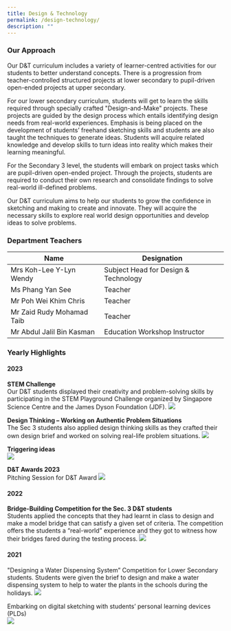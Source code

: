 ```yaml
---
title: Design & Technology
permalink: /design-technology/
description: ""
---
```

### Our Approach

Our D&amp;T curriculum includes a variety of learner-centred activities for our students to better understand concepts.  There is a progression from teacher-controlled structured projects at lower secondary to pupil-driven open-ended projects at upper secondary. 

For our lower secondary curriculum, students will get to learn the skills required through specially crafted "Design-and-Make" projects.  These projects are guided by the design process which entails identifying design needs from real-world experiences.  Emphasis is being placed on the development of students’ freehand sketching skills and students are also taught the techniques to generate ideas.  Students will acquire related knowledge and develop skills to turn ideas into reality which makes their learning meaningful.  

For the Secondary 3 level, the students will embark on project tasks which are pupil-driven open-ended project.  Through the projects, students are required to conduct their own research and consolidate findings to solve real-world ill-defined problems.

Our D&amp;T curriculum aims to help our students to grow the confidence in sketching and making to create and innovate.  They will acquire the necessary skills to explore real world design opportunities and develop ideas to solve problems.

### Department Teachers

|Name|Designation|
|---|---|
|Mrs Koh-Lee Y-Lyn Wendy|Subject Head for Design &amp; Technology|
|Ms Phang Yan See|Teacher|
|Mr Poh Wei Khim Chris|Teacher|
|Mr Zaid Rudy Mohamad Taib|Teacher|
|Mr Abdul Jalil Bin Kasman|Education Workshop Instructor|

### Yearly Highlights

#### 2023

**STEM Challenge**<br>
Our D&amp;T students displayed their creativity and problem-solving skills by participating in the STEM Playground Challenge organized by Singapore Science Centre and the James Dyson Foundation (JDF).
![](/images/Departments/D&amp;T/d&amp;t_2023_01.jpg)

**Design Thinking – Working on Authentic Problem Situations**<br>
The Sec 3 students also applied design thinking skills as they crafted their own design brief and worked on solving real-life problem situations.
![](/images/Departments/D&amp;T/d&amp;t_2023_02.jpg)

**Triggering ideas**<br>
![](/images/Departments/D&amp;T/d&amp;t_2023_03.jpg)

**D&amp;T Awards 2023**<br>
Pitching Session for D&amp;T Award
![](/images/Departments/D&amp;T/d&amp;t_2023_04.jpg)

#### 2022

**Bridge-Building Competition for the Sec. 3 D&amp;T students**<br>
Students applied the concepts that they had learnt in class to design and make a model bridge that can satisfy a given set of criteria. The competition offers the students a “real-world” experience and they got to witness how their bridges fared during the testing process.
![](/images/Departments/D&amp;T/DnT-01.jpg)


#### 2021

"Designing a Water Dispensing System” Competition for Lower Secondary students. Students were given the brief to design and make a water dispensing system to help to water the plants in the schools during the holidays.
![](/images/Departments/D&amp;T/DnT-02.jpg)

Embarking on digital sketching with students’ personal learning devices (PLDs)<br>
![](/images/Departments/D&amp;T/DnT-03.jpg)